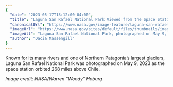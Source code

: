 ```yaml
---
{
  "date": "2023-05-17T13:12:00-04:00",
  "title": "Laguna San Rafael National Park Viewed from the Space Station",
  "canonicalUrl": "https://www.nasa.gov/image-feature/laguna-san-rafael-national-park-viewed-from-the-space-station",
  "imageUrl": "https://www.nasa.gov/sites/default/files/thumbnails/image/52892230003_1f3d0ebf6d_k.jpeg",
  "imageAlt": "Laguna San Rafael National Park, photographed on May 9, 2023 as the space station orbited 268 miles above Chile.",
  "author": "Dacia Massengill"
}
---
```


Known for its many rivers and one of Northern Patagonia’s largest glaciers, Laguna San Rafael National Park was photographed on May 9, 2023 as the space station orbited 268 miles above Chile.  
  
_Image credit: NASA/Warren “Woody” Hoburg_
